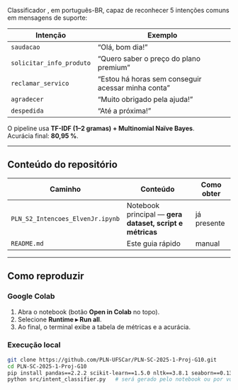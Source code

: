 Classificador , em português-BR, capaz de reconhecer 5 intenções comuns em mensagens de suporte:

| Intenção | Exemplo |
|----------|---------|
| `saudacao` | “Olá, bom dia!” |
| `solicitar_info_produto` | “Quero saber o preço do plano premium” |
| `reclamar_servico` | “Estou há horas sem conseguir acessar minha conta” |
| `agradecer` | “Muito obrigado pela ajuda!” |
| `despedida` | “Até a próxima!” |

O pipeline usa **TF-IDF (1–2 gramas) + Multinomial Naïve Bayes**.  
Acurácia final: **80,95 %**.

---

##  Conteúdo do repositório
| Caminho | Conteúdo | Como obter |
|---------|----------|------------|
| `PLN_S2_Intencoes_ElvenJr.ipynb` | Notebook principal — **gera dataset, script e métricas** | já presente |
| `README.md` | Este guia rápido | manual |


---

##  Como reproduzir

### Google Colab  
1. Abra o notebook (botão **Open in Colab** no topo).  
2. Selecione **Runtime ▸ Run all**.  
3. Ao final, o terminal exibe a tabela de métricas e a acurácia.

### Execução local
```bash
git clone https://github.com/PLN-UFSCar/PLN-SC-2025-1-Proj-G10.git
cd PLN-SC-2025-1-Proj-G10
pip install pandas==2.2.2 scikit-learn==1.5.0 nltk==3.8.1 seaborn==0.13.2 matplotlib==3.9.0
python src/intent_classifier.py   # será gerado pelo notebook ou por você
